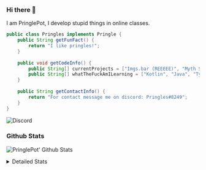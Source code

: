 ### Hi there 👋

I am PringlePot, I develop stupid things in online classes. 

```java
public class Pringles implements Pringle {
    public String getFunFact() {
        return "I like pringles!";
    }
    
    public void getCodeInfo() {
        public String[] currentProjects = ["Imgs.bar (REEEEE)", "Myth Sniper (Dead)"];
        public String[] whatTheFuckAmILearning = ["Kotlin", "Java", "Typescript", "NextJS"];
    }
    
    public String getContactInfo() {
        return "For contact message me on discord: Pringles#8249";
    }
}
```
![Discord](https://discord.c99.nl/widget/theme-1/226911291636318208.png)


### Github Stats
![PringlePot' Github Stats](https://github-readme-stats.vercel.app/api?username=PringlePot&show_icons=true&theme=dark)

<details>
  <summary>Detailed Stats</summary>
    
<!--START_SECTION:waka-->
![Lines of code](https://img.shields.io/badge/From%20Hello%20World%20I%27ve%20Written-96918%20lines%20of%20code-blue)

**🐱 My Github Data** 

> 🏆 416 Contributions in the Year 2021
 > 
> 📦 86.4 kB Used in Github's Storage 
 > 
> 💼 Opted to Hire
 > 
> 📜 7 Public Repositories 
 > 
> 🔑 9 Private Repositories  
 > 
**I'm an Early 🐤** 

```text
🌞 Morning    87 commits     ██████░░░░░░░░░░░░░░░░░░░   24.23% 
🌆 Daytime    140 commits    █████████░░░░░░░░░░░░░░░░   39.0% 
🌃 Evening    132 commits    █████████░░░░░░░░░░░░░░░░   36.77% 
🌙 Night      0 commits      ░░░░░░░░░░░░░░░░░░░░░░░░░   0.0%

```
📅 **I'm Most Productive on Sunday** 

```text
Monday       64 commits     ████░░░░░░░░░░░░░░░░░░░░░   17.83% 
Tuesday      22 commits     █░░░░░░░░░░░░░░░░░░░░░░░░   6.13% 
Wednesday    59 commits     ████░░░░░░░░░░░░░░░░░░░░░   16.43% 
Thursday     53 commits     ███░░░░░░░░░░░░░░░░░░░░░░   14.76% 
Friday       34 commits     ██░░░░░░░░░░░░░░░░░░░░░░░   9.47% 
Saturday     48 commits     ███░░░░░░░░░░░░░░░░░░░░░░   13.37% 
Sunday       79 commits     █████░░░░░░░░░░░░░░░░░░░░   22.01%

```


📊 **This Week I Spent My Time On** 

```text
💬 Programming Languages: 
TypeScript               6 hrs 14 mins       ███████████████████░░░░░░   78.0% 
Docker                   36 mins             ██░░░░░░░░░░░░░░░░░░░░░░░   7.63% 
JSON                     35 mins             █░░░░░░░░░░░░░░░░░░░░░░░░   7.43% 
Other                    25 mins             █░░░░░░░░░░░░░░░░░░░░░░░░   5.27% 
JavaScript               5 mins              ░░░░░░░░░░░░░░░░░░░░░░░░░   1.11%

🔥 Editors: 
IntelliJ                 8 hrs               █████████████████████████   100.0%

```

**I Mostly Code in Java** 

```text
Java                     5 repos             ███████████░░░░░░░░░░░░░░   45.45% 
Python                   1 repo              ██░░░░░░░░░░░░░░░░░░░░░░░   9.09% 
Kotlin                   1 repo              ██░░░░░░░░░░░░░░░░░░░░░░░   9.09% 
CSS                      1 repo              ██░░░░░░░░░░░░░░░░░░░░░░░   9.09% 
JavaScript               1 repo              ██░░░░░░░░░░░░░░░░░░░░░░░   9.09%

```



 Last Updated on 09/07/2021
<!--END_SECTION:waka-->
</details>
